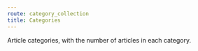 ```yaml
---
route: category_collection
title: Categories
---
```

Article categories, with the number of articles in each category.
